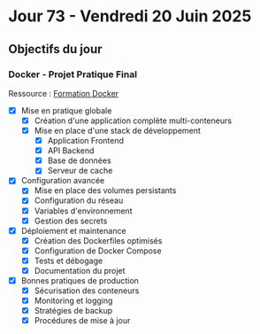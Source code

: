 # Jour 73 - Vendredi 20 Juin 2025

## Objectifs du jour

### Docker - Projet Pratique Final

Ressource : [Formation Docker](https://github.com/HachemiH/formation-docker)

- [x] Mise en pratique globale
  - [x] Création d'une application complète multi-conteneurs
  - [x] Mise en place d'une stack de développement
    - [x] Application Frontend
    - [x] API Backend
    - [x] Base de données
    - [x] Serveur de cache

- [x] Configuration avancée
  - [x] Mise en place des volumes persistants
  - [x] Configuration du réseau
  - [x] Variables d'environnement
  - [x] Gestion des secrets

- [x] Déploiement et maintenance
  - [x] Création des Dockerfiles optimisés
  - [x] Configuration de Docker Compose
  - [x] Tests et débogage
  - [x] Documentation du projet

- [x] Bonnes pratiques de production
  - [x] Sécurisation des conteneurs
  - [x] Monitoring et logging
  - [x] Stratégies de backup
  - [x] Procédures de mise à jour 
